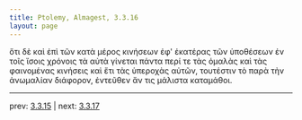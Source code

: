 ```yaml
---
title: Ptolemy, Almagest, 3.3.16
layout: page
---
```


ὅτι δὲ καὶ ἐπὶ τῶν κατὰ μέρος κινήσεων ἐφ' ἑκατέρας τῶν ὑποθέσεων ἐν τοῖς ἴσοις χρόνοις τὰ αὐτὰ γίνεται πάντα περί τε τὰς ὁμαλὰς καὶ τὰς φαινομένας κινήσεις καὶ ἔτι τὰς ὑπεροχὰς αὐτῶν, τουτέστιν τὸ παρὰ τὴν ἀνωμαλίαν διάφορον, ἐντεῦθεν ἄν τις μάλιστα καταμάθοι. 

---

prev: [3.3.15](../3.3.15/) | next: [3.3.17](../3.3.17/)

